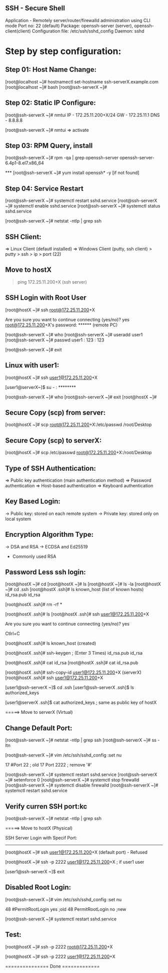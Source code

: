 
 SSH - Secure Shell
-------------------
 Application - Remotely server/router/firewalld administration using CLI mode
 Port no: 22 (default)
 Package: openssh-server (server), openssh-client(client)
 Configuration file: /etc/ssh/sshd_config 
 Daemon: sshd
 
Step by step configuration:
==========================

Step 01: Host Name Change:
-------------------------
[root@localhost ~]# hostnamectl set-hostname ssh-serverX.example.com
[root@localhost ~]# bash
[root@ssh-serverX ~]# 

Step 02: Static IP Configure:
-----------------------------
[root@ssh-serverX ~]# nmtui
    IP - 172.25.11.200+X/24
    GW - 172.25.11.1
    DNS - 8.8.8.8

[root@ssh-serverX ~]# nmtui
    => activate

Step 03: RPM Query, install
---------------------------------
[root@ssh-serverX ~]# rpm -qa | grep openssh-server
openssh-server-6.4p1-8.el7.x86_64

*** [root@ssh-serverX ~]# yum install openssh* -y  [if not found]

Step 04: Service Restart
------------------------
[root@ssh-serverX ~]# systemctl restart sshd.service
[root@ssh-serverX ~]# systemctl enable sshd.service
[root@ssh-serverX ~]# systemctl status sshd.service

[root@ssh-serverX ~]# netstat -ntlp | grep ssh

SSH Client:
-----------
 => Linux Client (defautl installed)
 => Windows Client (putty, ssh client)
    > putty > ssh > ip > port (22)

Move to hostX
----------------
 > ping 172.25.11.200+X   (ssh server)

SSH Login with Root User
---------------------------------
[root@hostX ~]# ssh root@172.25.11.200+X

Are you sure you want to continue connecting (yes/no)? yes
root@172.25.11.200+X's password: ****** (remote PC) 

[root@ssh-serverX ~]# who
[root@ssh-serverX ~]# useradd user1
[root@ssh-serverX ~]# passwd user1
 : 123
 : 123

[root@ssh-serverX ~]# exit 

Linux with user1:
-----------------
[root@hostX ~]# ssh  user1@172.25.11.200+X

[user1@serverX~]$ su -
 : ********

[root@ssh-serverX ~]# who
[root@ssh-serverX ~]# exit
[root@hostX ~]# 

Secure Copy (scp) from server:
-------------------------------
[root@hostX ~]# scp root@172.25.11.200+X:/etc/passwd /root/Desktop

Secure Copy (scp) to serverX:
-------------------------------
[root@hostX ~]# scp /etc/passwd root@172.25.11.200+X:/root/Desktop

Type of SSH Authentication:
---------------------------
=> Public key authentication (main authentication method)
=> Password authentication
=> Host-based authentication
=> Keyboard authentication

 Key Based Login:
 ----------------
  -> Public key: stored on each remote system
  -> Private key: stored only on local system

Encryption Algorithm Type:
--------------------------
  -> DSA and RSA
  -> ECDSA and Ed25519

 * Commonly used RSA

Password Less ssh login:
------------------------
[root@hostX ~]# cd
[root@hostX ~]# ls 
[root@hostX ~]# ls -la
[root@hostX ~]# cd .ssh
[root@hostX .ssh]# ls 
 known_host (list of known hosts)  id_rsa.pub   id_rsa

[root@hostX .ssh]# rm -rf * 

[root@hostX .ssh]# ls
[root@hostX .ssh]# ssh user1@172.25.11.200+X

Are you sure you want to continue connecting (yes/no)? yes

 Ctlrl+C
 
[root@hostX .ssh]# ls
 known_host (created)

[root@hostX .ssh]# ssh-keygen  ; (Enter 3 Times)
id_rsa.pub id_rsa

[root@hostX .ssh]# cat id_rsa
[root@hostX .ssh]# cat id_rsa.pub

[root@hostX .ssh]# ssh-copy-id user1@172.25.11.200+X  (serverX)
[root@hostX .ssh]# ssh user1@172.25.11.200+X

[user1@ssh-serverX ~]$ cd .ssh 
[user1@ssh-serverX .ssh]$ ls
 authorized_keys

[user1@serverX .ssh]$ cat authorized_keys   ; same as public key of hostX

=====>  Move to serverX (Virtual)

Change Default Port:
-------------------
[root@ssh-serverX ~]# netstat -ntlp | grep ssh
[root@ssh-serverX ~]# ss -ltn 

[root@ssh-serverX ~]# vim /etc/ssh/sshd_config 
:set nu

 17 #Port 22         ; old
 17  Port 2222      ; remove '#'

[root@ssh-serverX ~]# systemctl restart sshd.service
[root@ssh-serverX ~]# setenforce 0
[root@ssh-serverX ~]# systemctl stop firewalld
[root@ssh-serverX ~]# systemctl disable firewalld
[root@ssh-serverX ~]# systemctl restart sshd.service

Verify curren SSH port:kc
-----------------------
[root@ssh-serverX ~]# netstat -ntlp | grep ssh

=====>  Move to hostX (Physical)

SSH Server Login with Specif Port:
---  ------------------------------
[root@hostX ~]# ssh user1@172.25.11.200+X   (default port)  - Refused

[root@hostX ~]# ssh -p  2222  user1@172.25.11.200+X	; if user1 user

[user1@ssh-serverX ~]$ exit

Disabled Root Login:
--------------------
[root@ssh-serverX ~]# vim /etc/ssh/sshd_config 
:set nu

 48 #PermitRootLogin yes        ;old
 48  PermitRootLogin no         ;new

[root@ssh-serverX ~]# systemctl restart sshd.service

Test:
----
[root@hostX ~]# ssh -p 2222 root@172.25.11.200+X

[root@hostX ~]# ssh -p 2222 user1@172.25.11.200+X

=============== Done =============



